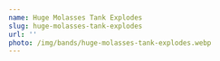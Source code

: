 ```yaml
---
name: Huge Molasses Tank Explodes
slug: huge-molasses-tank-explodes
url: ''
photo: /img/bands/huge-molasses-tank-explodes.webp
---
```

